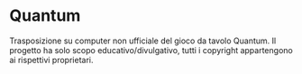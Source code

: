 # Quantum
Trasposizione su computer non ufficiale del gioco da tavolo Quantum.
Il progetto ha solo scopo educativo/divulgativo, tutti i copyright appartengono ai rispettivi proprietari.
